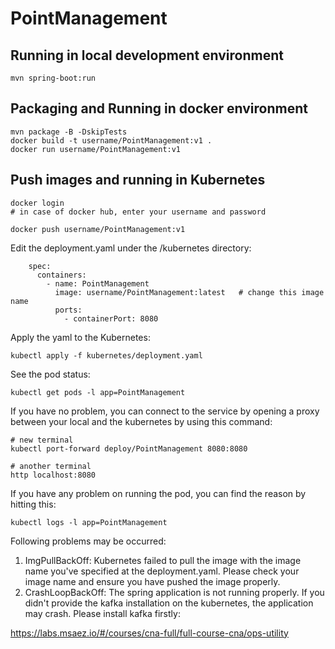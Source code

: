 # PointManagement

## Running in local development environment

```
mvn spring-boot:run
```

## Packaging and Running in docker environment

```
mvn package -B -DskipTests
docker build -t username/PointManagement:v1 .
docker run username/PointManagement:v1
```

## Push images and running in Kubernetes

```
docker login 
# in case of docker hub, enter your username and password

docker push username/PointManagement:v1
```

Edit the deployment.yaml under the /kubernetes directory:
```
    spec:
      containers:
        - name: PointManagement
          image: username/PointManagement:latest   # change this image name
          ports:
            - containerPort: 8080

```

Apply the yaml to the Kubernetes:
```
kubectl apply -f kubernetes/deployment.yaml
```

See the pod status:
```
kubectl get pods -l app=PointManagement
```

If you have no problem, you can connect to the service by opening a proxy between your local and the kubernetes by using this command:
```
# new terminal
kubectl port-forward deploy/PointManagement 8080:8080

# another terminal
http localhost:8080
```

If you have any problem on running the pod, you can find the reason by hitting this:
```
kubectl logs -l app=PointManagement
```

Following problems may be occurred:

1. ImgPullBackOff:  Kubernetes failed to pull the image with the image name you've specified at the deployment.yaml. Please check your image name and ensure you have pushed the image properly.
1. CrashLoopBackOff: The spring application is not running properly. If you didn't provide the kafka installation on the kubernetes, the application may crash. Please install kafka firstly:

https://labs.msaez.io/#/courses/cna-full/full-course-cna/ops-utility

